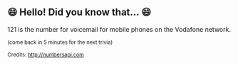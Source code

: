 ## 😄 Hello! Did you know that... 😄
121 is the number for voicemail for mobile phones on the Vodafone network.

<sup>(come back in 5 minutes for the next trivia)</sup>


<sup>Credits: http://numbersapi.com</sup>
